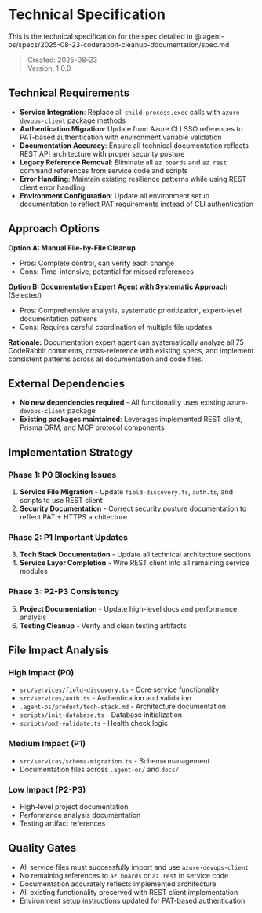 # Technical Specification

This is the technical specification for the spec detailed in @.agent-os/specs/2025-08-23-coderabbit-cleanup-documentation/spec.md

> Created: 2025-08-23  
> Version: 1.0.0

## Technical Requirements

- **Service Integration**: Replace all `child_process.exec` calls with `azure-devops-client` package methods
- **Authentication Migration**: Update from Azure CLI SSO references to PAT-based authentication with environment variable validation
- **Documentation Accuracy**: Ensure all technical documentation reflects REST API architecture with proper security posture
- **Legacy Reference Removal**: Eliminate all `az boards` and `az rest` command references from service code and scripts
- **Error Handling**: Maintain existing resilience patterns while using REST client error handling
- **Environment Configuration**: Update all environment setup documentation to reflect PAT requirements instead of CLI authentication

## Approach Options

**Option A: Manual File-by-File Cleanup**

- Pros: Complete control, can verify each change
- Cons: Time-intensive, potential for missed references

**Option B: Documentation Expert Agent with Systematic Approach** (Selected)

- Pros: Comprehensive analysis, systematic prioritization, expert-level documentation patterns
- Cons: Requires careful coordination of multiple file updates

**Rationale:** Documentation expert agent can systematically analyze all 75 CodeRabbit comments, cross-reference with existing specs, and implement consistent patterns across all documentation and code files.

## External Dependencies

- **No new dependencies required** - All functionality uses existing `azure-devops-client` package
- **Existing packages maintained**: Leverages implemented REST client, Prisma ORM, and MCP protocol components

## Implementation Strategy

### Phase 1: P0 Blocking Issues

1. **Service File Migration** - Update `field-discovery.ts`, `auth.ts`, and scripts to use REST client
2. **Security Documentation** - Correct security posture documentation to reflect PAT + HTTPS architecture

### Phase 2: P1 Important Updates

3. **Tech Stack Documentation** - Update all technical architecture sections
4. **Service Layer Completion** - Wire REST client into all remaining service modules

### Phase 3: P2-P3 Consistency

5. **Project Documentation** - Update high-level docs and performance analysis
6. **Testing Cleanup** - Verify and clean testing artifacts

## File Impact Analysis

### High Impact (P0)

- `src/services/field-discovery.ts` - Core service functionality
- `src/services/auth.ts` - Authentication and validation
- `.agent-os/product/tech-stack.md` - Architecture documentation
- `scripts/init-database.ts` - Database initialization
- `scripts/pm2-validate.ts` - Health check logic

### Medium Impact (P1)

- `src/services/schema-migration.ts` - Schema management
- Documentation files across `.agent-os/` and `docs/`

### Low Impact (P2-P3)

- High-level project documentation
- Performance analysis documentation
- Testing artifact references

## Quality Gates

- All service files must successfully import and use `azure-devops-client`
- No remaining references to `az boards` or `az rest` in service code
- Documentation accurately reflects implemented architecture
- All existing functionality preserved with REST client implementation
- Environment setup instructions updated for PAT-based authentication
